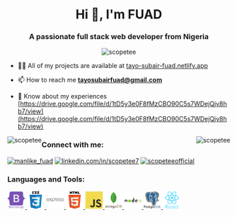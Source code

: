 <h1 align="center">Hi 👋, I'm FUAD</h1>
<h3 align="center">A passionate full stack web developer from Nigeria</h3>

<p align="center"> <img src="https://komarev.com/ghpvc/?username=scopetee&label=Profile%20views&color=0e75b6&style=flat" alt="scopetee" /> </p>

- 👨‍💻 All of my projects are available at [tayo-subair-fuad.netlify.app](tayo-subair-fuad.netlify.app)

- 📫 How to reach me **tayosubairfuad@gmail.com**

- 📄 Know about my experiences [https://drive.google.com/file/d/1tD5y3e0F8fMzCBO90C5s7WDejQjv8hb7/view](https://drive.google.com/file/d/1tD5y3e0F8fMzCBO90C5s7WDejQjv8hb7/view)

<p><img align="left" src="https://github-readme-stats.vercel.app/api/top-langs?username=scopetee&show_icons=true&locale=en&layout=compact" alt="scopetee" /></p>

<!-- <p>&nbsp;<img align="center" src="https://github-readme-stats.vercel.app/api?username=scopetee&show_icons=true&locale=en" alt="scopetee" /></p>
 -->
<p><img align="right" src="https://github-readme-streak-stats.herokuapp.com/?user=scopetee&" alt="scopetee" /></p>



<h3 align="left">Connect with me:</h3>
<p align="left">
<a href="https://twitter.com/manlike_fuad" target="blank"><img align="center" src="https://raw.githubusercontent.com/rahuldkjain/github-profile-readme-generator/master/src/images/icons/Social/twitter.svg" alt="manlike_fuad" height="30" width="40" /></a>
<a href="https://linkedin.com/in/linkedin.com/in/scopetee7" target="blank"><img align="center" src="https://raw.githubusercontent.com/rahuldkjain/github-profile-readme-generator/master/src/images/icons/Social/linked-in-alt.svg" alt="linkedin.com/in/scopetee7" height="30" width="40" /></a>
<a href="https://instagram.com/scopeteeofficial" target="blank"><img align="center" src="https://raw.githubusercontent.com/rahuldkjain/github-profile-readme-generator/master/src/images/icons/Social/instagram.svg" alt="scopeteeofficial" height="30" width="40" /></a>
</p>

<h3 align="left">Languages and Tools:</h3>
<p align="left"> <a href="https://getbootstrap.com" target="_blank" rel="noreferrer"> <img src="https://raw.githubusercontent.com/devicons/devicon/master/icons/bootstrap/bootstrap-plain-wordmark.svg" alt="bootstrap" width="40" height="40"/> </a> <a href="https://www.w3schools.com/css/" target="_blank" rel="noreferrer"> <img src="https://raw.githubusercontent.com/devicons/devicon/master/icons/css3/css3-original-wordmark.svg" alt="css3" width="40" height="40"/> </a> <a href="https://expressjs.com" target="_blank" rel="noreferrer"> <img src="https://raw.githubusercontent.com/devicons/devicon/master/icons/express/express-original-wordmark.svg" alt="express" width="40" height="40"/> </a> <a href="https://www.w3.org/html/" target="_blank" rel="noreferrer"> <img src="https://raw.githubusercontent.com/devicons/devicon/master/icons/html5/html5-original-wordmark.svg" alt="html5" width="40" height="40"/> </a> <a href="https://developer.mozilla.org/en-US/docs/Web/JavaScript" target="_blank" rel="noreferrer"> <img src="https://raw.githubusercontent.com/devicons/devicon/master/icons/javascript/javascript-original.svg" alt="javascript" width="40" height="40"/> </a> <a href="https://www.mongodb.com/" target="_blank" rel="noreferrer"> <img src="https://raw.githubusercontent.com/devicons/devicon/master/icons/mongodb/mongodb-original-wordmark.svg" alt="mongodb" width="40" height="40"/> </a> <a href="https://nodejs.org" target="_blank" rel="noreferrer"> <img src="https://raw.githubusercontent.com/devicons/devicon/master/icons/nodejs/nodejs-original-wordmark.svg" alt="nodejs" width="40" height="40"/> </a> <a href="https://www.postgresql.org" target="_blank" rel="noreferrer"> <img src="https://raw.githubusercontent.com/devicons/devicon/master/icons/postgresql/postgresql-original-wordmark.svg" alt="postgresql" width="40" height="40"/> </a> <a href="https://reactjs.org/" target="_blank" rel="noreferrer"> <img src="https://raw.githubusercontent.com/devicons/devicon/master/icons/react/react-original-wordmark.svg" alt="react" width="40" height="40"/> </a> </p>

